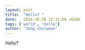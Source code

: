 ```yaml
---
layout: post
title:  "Hello? "
date:   2016-10-20 12:32:00 +0200
tags: ['world', 'hello']
author: "Jang chulwoon"
---
```


Hello?